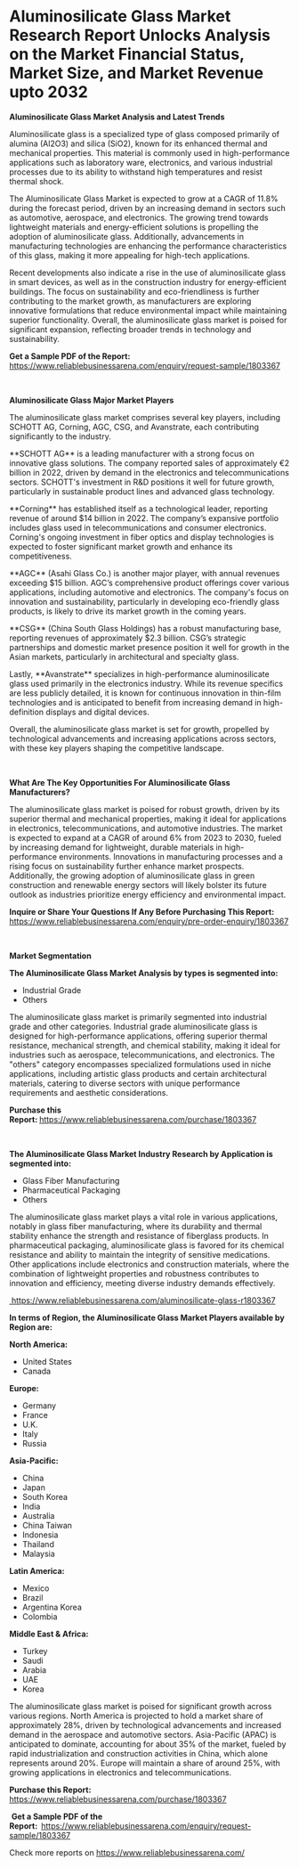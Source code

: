 <p><h1>Aluminosilicate Glass Market Research Report Unlocks Analysis on the Market Financial Status, Market Size, and Market Revenue upto 2032</h1></p><p><strong>Aluminosilicate Glass Market Analysis and Latest Trends</strong></p>
<p><p>Aluminosilicate glass is a specialized type of glass composed primarily of alumina (Al2O3) and silica (SiO2), known for its enhanced thermal and mechanical properties. This material is commonly used in high-performance applications such as laboratory ware, electronics, and various industrial processes due to its ability to withstand high temperatures and resist thermal shock.</p><p>The Aluminosilicate Glass Market is expected to grow at a CAGR of 11.8% during the forecast period, driven by an increasing demand in sectors such as automotive, aerospace, and electronics. The growing trend towards lightweight materials and energy-efficient solutions is propelling the adoption of aluminosilicate glass. Additionally, advancements in manufacturing technologies are enhancing the performance characteristics of this glass, making it more appealing for high-tech applications.</p><p>Recent developments also indicate a rise in the use of aluminosilicate glass in smart devices, as well as in the construction industry for energy-efficient buildings. The focus on sustainability and eco-friendliness is further contributing to the market growth, as manufacturers are exploring innovative formulations that reduce environmental impact while maintaining superior functionality. Overall, the aluminosilicate glass market is poised for significant expansion, reflecting broader trends in technology and sustainability.</p></p>
<p><strong>Get a Sample PDF of the Report:&nbsp;</strong> <a href="https://www.reliablebusinessarena.com/enquiry/request-sample/1803367?utm_campaign=3138&utm_medium=2&utm_source=Github&utm_content=ia&utm_term=01042025&utm_id=aluminosilicate-glass">https://www.reliablebusinessarena.com/enquiry/request-sample/1803367</a></p>
<p>&nbsp;</p>
<p><strong>Aluminosilicate Glass Major Market Players</strong></p>
<p><p>The aluminosilicate glass market comprises several key players, including SCHOTT AG, Corning, AGC, CSG, and Avanstrate, each contributing significantly to the industry.</p><p>**SCHOTT AG** is a leading manufacturer with a strong focus on innovative glass solutions. The company reported sales of approximately €2 billion in 2022, driven by demand in the electronics and telecommunications sectors. SCHOTT's investment in R&D positions it well for future growth, particularly in sustainable product lines and advanced glass technology.</p><p>**Corning** has established itself as a technological leader, reporting revenue of around $14 billion in 2022. The company’s expansive portfolio includes glass used in telecommunications and consumer electronics. Corning's ongoing investment in fiber optics and display technologies is expected to foster significant market growth and enhance its competitiveness.</p><p>**AGC** (Asahi Glass Co.) is another major player, with annual revenues exceeding $15 billion. AGC’s comprehensive product offerings cover various applications, including automotive and electronics. The company's focus on innovation and sustainability, particularly in developing eco-friendly glass products, is likely to drive its market growth in the coming years.</p><p>**CSG** (China South Glass Holdings) has a robust manufacturing base, reporting revenues of approximately $2.3 billion. CSG’s strategic partnerships and domestic market presence position it well for growth in the Asian markets, particularly in architectural and specialty glass.</p><p>Lastly, **Avanstrate** specializes in high-performance aluminosilicate glass used primarily in the electronics industry. While its revenue specifics are less publicly detailed, it is known for continuous innovation in thin-film technologies and is anticipated to benefit from increasing demand in high-definition displays and digital devices.</p><p>Overall, the aluminosilicate glass market is set for growth, propelled by technological advancements and increasing applications across sectors, with these key players shaping the competitive landscape.</p></p>
<p>&nbsp;</p>
<p><strong>What Are The Key Opportunities For Aluminosilicate Glass Manufacturers?</strong></p>
<p><p>The aluminosilicate glass market is poised for robust growth, driven by its superior thermal and mechanical properties, making it ideal for applications in electronics, telecommunications, and automotive industries. The market is expected to expand at a CAGR of around 6% from 2023 to 2030, fueled by increasing demand for lightweight, durable materials in high-performance environments. Innovations in manufacturing processes and a rising focus on sustainability further enhance market prospects. Additionally, the growing adoption of aluminosilicate glass in green construction and renewable energy sectors will likely bolster its future outlook as industries prioritize energy efficiency and environmental impact.</p></p>
<p><strong>Inquire or Share Your Questions If Any Before Purchasing This Report:</strong> <a href="https://www.reliablebusinessarena.com/enquiry/pre-order-enquiry/1803367?utm_campaign=3138&utm_medium=2&utm_source=Github&utm_content=ia&utm_term=01042025&utm_id=aluminosilicate-glass">https://www.reliablebusinessarena.com/enquiry/pre-order-enquiry/1803367</a></p>
<p>&nbsp;</p>
<p><strong>Market Segmentation</strong></p>
<p><strong>The Aluminosilicate Glass Market Analysis by types is segmented into:</strong></p>
<p><ul><li>Industrial Grade</li><li>Others</li></ul></p>
<p><p>The aluminosilicate glass market is primarily segmented into industrial grade and other categories. Industrial grade aluminosilicate glass is designed for high-performance applications, offering superior thermal resistance, mechanical strength, and chemical stability, making it ideal for industries such as aerospace, telecommunications, and electronics. The "others" category encompasses specialized formulations used in niche applications, including artistic glass products and certain architectural materials, catering to diverse sectors with unique performance requirements and aesthetic considerations.</p></p>
<p><strong>Purchase this Report:&nbsp;</strong><a href="https://www.reliablebusinessarena.com/purchase/1803367?utm_campaign=3138&utm_medium=2&utm_source=Github&utm_content=ia&utm_term=01042025&utm_id=aluminosilicate-glass">https://www.reliablebusinessarena.com/purchase/1803367</a></p>
<p>&nbsp;</p>
<p><strong>The Aluminosilicate Glass Market Industry Research by Application is segmented into:</strong></p>
<p><ul><li>Glass Fiber Manufacturing</li><li>Pharmaceutical Packaging</li><li>Others</li></ul></p>
<p><p>The aluminosilicate glass market plays a vital role in various applications, notably in glass fiber manufacturing, where its durability and thermal stability enhance the strength and resistance of fiberglass products. In pharmaceutical packaging, aluminosilicate glass is favored for its chemical resistance and ability to maintain the integrity of sensitive medications. Other applications include electronics and construction materials, where the combination of lightweight properties and robustness contributes to innovation and efficiency, meeting diverse industry demands effectively.</p></p>
<p><a href="https://www.reliablebusinessarena.com/aluminosilicate-glass-r1803367?utm_campaign=3138&utm_medium=2&utm_source=Github&utm_content=ia&utm_term=01042025&utm_id=aluminosilicate-glass">&nbsp;https://www.reliablebusinessarena.com/aluminosilicate-glass-r1803367</a></p>
<p><strong>In terms of Region, the Aluminosilicate Glass Market Players available by Region are:</strong></p>
<p>
    <p> <strong> North America: </strong>
        <ul>
            <li>United States</li>
            <li>Canada</li>
        </ul>
        </p> 
    <p> <strong> Europe: </strong>
        <ul>
            <li>Germany</li>
            <li>France</li>
            <li>U.K.</li>
            <li>Italy</li>
            <li>Russia</li>
        </ul>
        </p> 
    <p> <strong> Asia-Pacific: </strong>
        <ul>
            <li>China</li>
            <li>Japan</li>
            <li>South Korea</li>
            <li>India</li>
            <li>Australia</li>
            <li>China Taiwan</li>
            <li>Indonesia</li>
            <li>Thailand</li>
            <li>Malaysia</li>
        </ul>
        </p> 
    <p> <strong> Latin America: </strong>
        <ul>
            <li>Mexico</li>
            <li>Brazil</li>
            <li>Argentina Korea</li>
            <li>Colombia</li>
        </ul>
        </p> 
    <p> <strong> Middle East & Africa: </strong>
        <ul>
            <li>Turkey</li>
            <li>Saudi</li>
            <li>Arabia</li>
            <li>UAE</li>
            <li>Korea</li>
        </ul>
    </p>
    </p>
<p><p>The aluminosilicate glass market is poised for significant growth across various regions. North America is projected to hold a market share of approximately 28%, driven by technological advancements and increased demand in the aerospace and automotive sectors. Asia-Pacific (APAC) is anticipated to dominate, accounting for about 35% of the market, fueled by rapid industrialization and construction activities in China, which alone represents around 20%. Europe will maintain a share of around 25%, with growing applications in electronics and telecommunications.</p></p>
<p><strong>Purchase this Report: </strong><a href="https://www.reliablebusinessarena.com/purchase/1803367?utm_campaign=3138&utm_medium=2&utm_source=Github&utm_content=ia&utm_term=01042025&utm_id=aluminosilicate-glass">https://www.reliablebusinessarena.com/purchase/1803367</a></p>
<p>&nbsp;<strong>Get a Sample PDF of the Report:&nbsp;&nbsp;</strong><a href="https://www.reliablebusinessarena.com/enquiry/request-sample/1803367?utm_campaign=3138&utm_medium=2&utm_source=Github&utm_content=ia&utm_term=01042025&utm_id=aluminosilicate-glass">https://www.reliablebusinessarena.com/enquiry/request-sample/1803367</a></p>
<p><strong></strong></p>
<p>Check more reports on <a href="https://www.reliablebusinessarena.com/?utm_campaign=3138&utm_medium=2&utm_source=Github&utm_content=ia&utm_term=01042025&utm_id=aluminosilicate-glass">https://www.reliablebusinessarena.com/</a></p>